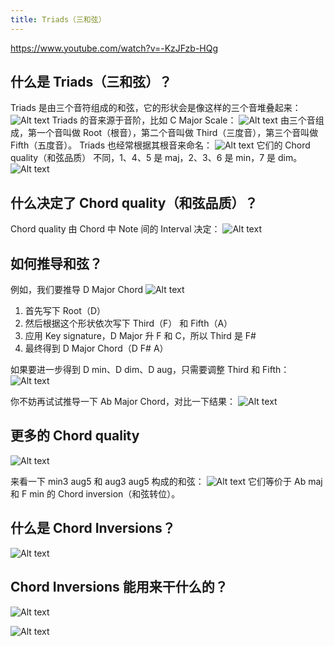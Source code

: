```yaml
---
title: Triads（三和弦）
---
```


https://www.youtube.com/watch?v=-KzJFzb-HQg

## 什么是 Triads（三和弦）？

Triads 是由三个音符组成的和弦，它的形状会是像这样的三个音堆叠起来：
![Alt text](image-1.png)
Triads 的音来源于音阶，比如 C Major Scale：
![Alt text](image-2.png)
由三个音组成，第一个音叫做 Root（根音），第二个音叫做 Third（三度音），第三个音叫做 Fifth（五度音）。
Triads 也经常根据其根音来命名：
![Alt text](image-3.png)
它们的 Chord quality（和弦品质） 不同，1、4、5 是 maj，2、3、6 是 min，7 是 dim。
![Alt text](image-4.png)

## 什么决定了 Chord quality（和弦品质）？

Chord quality 由 Chord 中 Note 间的 Interval 决定：
![Alt text](image-5.png)

## 如何推导和弦？

例如，我们要推导 D Major Chord
![Alt text](image-6.png)

1. 首先写下 Root（D）
2. 然后根据这个形状依次写下 Third（F） 和 Fifth（A）
3. 应用 Key signature，D Major 升 F 和 C，所以 Third 是 F#
4. 最终得到 D Major Chord（D F# A）

如果要进一步得到 D min、D dim、D aug，只需要调整 Third 和 Fifth：
![Alt text](image-7.png)

你不妨再试试推导一下 Ab Major Chord，对比一下结果：
![Alt text](image-8.png)

## 更多的 Chord quality

![Alt text](image-10.png)

来看一下 min3 aug5 和 aug3 aug5 构成的和弦：
![Alt text](image-11.png)
它们等价于 Ab maj 和 F min 的 Chord inversion（和弦转位）。

## 什么是 Chord Inversions？

![Alt text](image-9.png)



## Chord Inversions 能用来干什么的？
![Alt text](image-12.png)

![Alt text](image-13.png)

